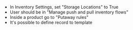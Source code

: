 - In Inventory Settings, set "Storage Locations" to True
- User should be in "Manage push and pull inventory flows"
- Inside a product go to "Putaway rules"
- It's possible to define record to template
